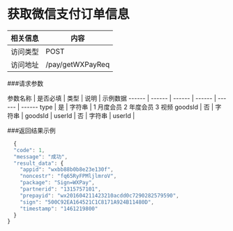 
# 获取微信支付订单信息
 相关信息 | 内容
 ------ | ------
 访问类型 | POST
 访问地址 | /pay/getWXPayReq

###请求参数

 参数名称 | 是否必填 | 类型 | 说明 | 示例数据
 ------ | ------ | ------ | ------ | ------ | ------
 type | 是 | 字符串 | 1 月度会员 2 年度会员 3 视频
 goodsId | 否 | 字符串 | goodsId |
 userId | 否 | 字符串 | userId |

###返回结果示例

```javascript
  {
  "code": 1,
  "message": "成功",
  "result_data": {
    "appid": "wxbb88b0b8e23e130f",
    "noncestr": "fq65RyFPMljlmroV",
    "package": "Sign=WXPay",
    "partnerid": "1315757101",
    "prepayid": "wx201604211423210acdd0c7290282579590",
    "sign": "500C92EA164521C1C8171A924B11480D",
    "timestamp": "1461219800"
  }
}


```
